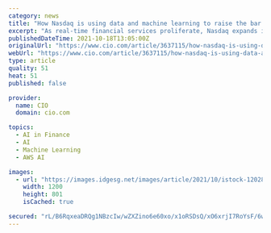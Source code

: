 ```yaml
---
category: news
title: "How Nasdaq is using data and machine learning to raise the bar on financial services"
excerpt: "As real-time financial services proliferate, Nasdaq expands its cloud-based data and machine learning services to meet demand. The move is part of the firm’s commitment in creating an innovative and transparent data marketplace,"
publishedDateTime: 2021-10-18T13:05:00Z
originalUrl: "https://www.cio.com/article/3637115/how-nasdaq-is-using-data-and-machine-learning-to-raise-the-bar-on-financial-services.html"
webUrl: "https://www.cio.com/article/3637115/how-nasdaq-is-using-data-and-machine-learning-to-raise-the-bar-on-financial-services.html"
type: article
quality: 51
heat: 51
published: false

provider:
  name: CIO
  domain: cio.com

topics:
  - AI in Finance
  - AI
  - Machine Learning
  - AWS AI

images:
  - url: "https://images.idgesg.net/images/article/2021/10/istock-1202870693-100907148-large.jpg?auto=webp"
    width: 1200
    height: 801
    isCached: true

secured: "rL/B6RqxeaDRQg1NBzcIw/wZXZino6e60xo/x1oRSDsQ/xO6xrjI7RoYsF/6wn++0n3HvNRkkCU2HjPgE/wDkxyWGViVhbHSOd8LezdtVD1WWpbw8LnPROrqvFBJSTwVyz0zOTa93eYKiOAcrpP5hszzLYSa6wVbnuZUJDJBxDnA/SHhuCeHmgoq2s683UJwWnLPZqcO7asixLGmz2OQEuOH4X/JQXeq7isc7lPItz1PIWTfZsj0kRolk2FguWrEwmKaoDtOEgf6+XvoKogWCfQAXY2evIJyjBYooB7/GicAT9RNb+/MlIsKgCRtO4EaQOHSERLp9gMcqoGNfKXGwCMeFyeqlimuWXYTQyNojSE=;0iNqqWPoSxxCQByWLfJSbw=="
---
```


